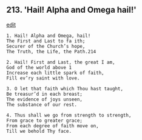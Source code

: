 
## 213.  'Hail! Alpha and Omega hail!'
[edit](https://docs.google.com/document/d/1idnZQdKoNAroUjI8tq6mtrc8MyRE_ALQ/edit?mode=html)



    1. Hail! Alpha and Omega, hail!
    The First and Last to fa ith; 
    Securer of the Church’s hope,
    The Truth, the Life, the Path.214

    2. Hail! First and Last, the great I am,
    God of the world above 1 
    Increase each little spark of faith,
    Fill ev’ry saint with love.

    3. O let that faith which Thou hast taught,
    Be treasur’d in each breast;
    The evidence of joys unseen,
    The substance of our rest.

    4. Thus shall we go from strength to strength,
    From grace to greater grace;
    From each degree of faith move on,
    Till we behold Thy face.
